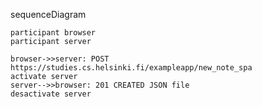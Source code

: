 sequenceDiagram

    participant browser
    participant server

    browser->>server: POST https://studies.cs.helsinki.fi/exampleapp/new_note_spa
    activate server
    server-->>browser: 201 CREATED JSON file
    desactivate server